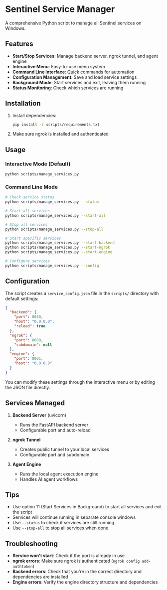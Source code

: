 # Sentinel Service Manager

A comprehensive Python script to manage all Sentinel services on Windows.

## Features

- **Start/Stop Services**: Manage backend server, ngrok tunnel, and agent engine
- **Interactive Menu**: Easy-to-use menu system
- **Command Line Interface**: Quick commands for automation
- **Configuration Management**: Save and load service settings
- **Background Mode**: Start services and exit, leaving them running
- **Status Monitoring**: Check which services are running

## Installation

1. Install dependencies:
   ```bash
   pip install -r scripts/requirements.txt
   ```

2. Make sure ngrok is installed and authenticated

## Usage

### Interactive Mode (Default)
```bash
python scripts/manage_services.py
```

### Command Line Mode
```bash
# Check service status
python scripts/manage_services.py --status

# Start all services
python scripts/manage_services.py --start-all

# Stop all services
python scripts/manage_services.py --stop-all

# Start specific services
python scripts/manage_services.py --start-backend
python scripts/manage_services.py --start-ngrok
python scripts/manage_services.py --start-engine

# Configure services
python scripts/manage_services.py --config
```

## Configuration

The script creates a `service_config.json` file in the `scripts/` directory with default settings:

```json
{
  "backend": {
    "port": 8080,
    "host": "0.0.0.0",
    "reload": true
  },
  "ngrok": {
    "port": 8080,
    "subdomain": null
  },
  "engine": {
    "port": 8001,
    "host": "0.0.0.0"
  }
}
```

You can modify these settings through the interactive menu or by editing the JSON file directly.

## Services Managed

1. **Backend Server** (uvicorn)
   - Runs the FastAPI backend server
   - Configurable port and auto-reload

2. **ngrok Tunnel**
   - Creates public tunnel to your local services
   - Configurable port and subdomain

3. **Agent Engine**
   - Runs the local agent execution engine
   - Handles AI agent workflows

## Tips

- Use option 11 (Start Services in Background) to start all services and exit the script
- Services will continue running in separate console windows
- Use `--status` to check if services are still running
- Use `--stop-all` to stop all services when done

## Troubleshooting

- **Service won't start**: Check if the port is already in use
- **ngrok errors**: Make sure ngrok is authenticated (`ngrok config add-authtoken`)
- **Backend errors**: Check that you're in the correct directory and dependencies are installed
- **Engine errors**: Verify the engine directory structure and dependencies 